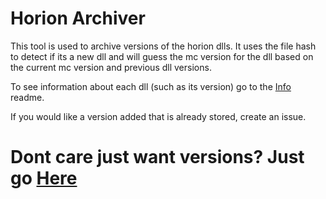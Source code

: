 # Horion Archiver
This tool is used to archive versions of the horion dlls. It uses the file hash to detect if its a new dll and will guess the mc version for the dll based on the current mc version and previous dll versions.

To see information about each dll (such as its version) go to the [Info](info.md) readme.

If you would like a version added that is already stored, create an issue.
# Dont care just want versions? Just go [Here](info.md)
